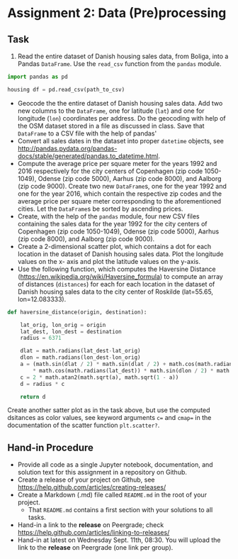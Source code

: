 # Assignment 2: Data (Pre)processing

## Task

  1. Read the entire dataset of Danish housing sales data, from Boliga, into a Pandas `DataFrame`. Use the `read_csv` function from the `pandas` module.

  ```python
  import pandas as pd

  housing df = pd.read_csv(path_to_csv)
  ```
  * Geocode the the entire dataset of Danish housing sales data. Add two new columns to the `DataFrame`, one for latitude (`lat`) and one for longitude (`lon`) coordinates per address. Do the geocoding with help of the OSM dataset stored in a file as discussed in class. Save that `DataFrame` to a CSV file with the help of pandas' 
  * Convert all sales dates in the dataset into proper `datetime` objects, see http://pandas.pydata.org/pandas-docs/stable/generated/pandas.to_datetime.html.
  * Compute the average price per square meter for the years 1992 and 2016 respectively for the city centers of Copenhagen (zip code 1050-1049), Odense (zip code 5000), Aarhus (zip code 8000), and Aalborg (zip code 9000). Create two new `DataFrame`s, one for the year 1992 and one for the year 2016, which contain the respective zip codes and the average price per square meter corresponding to the aforementioned cities. Let the `DataFrame`s be sorted by ascending prices.
  * Create, with the help of the `pandas` module, four new CSV files containing the sales data for the year 1992 for the city centers of Copenhagen (zip code 1050-1049), Odense (zip code 5000), Aarhus (zip code 8000), and Aalborg (zip code 9000).
  * Create a 2-dimensional scatter plot, which contains a dot for each location in the dataset of Danish housing sales data. Plot the longitude values on the x- axis and plot the latitude values on the y-axis.
  * Use the following function, which computes the Haversine Distance (https://en.wikipedia.org/wiki/Haversine_formula) to compute an array of distances (`distances`) for each for each location in the dataset of Danish housing sales data to the city center of Roskilde (lat=55.65, lon=12.083333).

  ```python
  def haversine_distance(origin, destination):

      lat_orig, lon_orig = origin
      lat_dest, lon_dest = destination
      radius = 6371

      dlat = math.radians(lat_dest-lat_orig)
      dlon = math.radians(lon_dest-lon_orig)
      a = (math.sin(dlat / 2) * math.sin(dlat / 2) + math.cos(math.radians(lat_orig)) 
          * math.cos(math.radians(lat_dest)) * math.sin(dlon / 2) * math.sin(dlon / 2))
      c = 2 * math.atan2(math.sqrt(a), math.sqrt(1 - a))
      d = radius * c

      return d
  ```

  Create another satter plot as in the task above, but use the computed dsitances as color values, see keyword arguments `c=` and `cmap=` in the documentation of the scatter function `plt.scatter?`.


## Hand-in Procedure

  * Provide all code as a single Jupyter notebook, documentation, and solution text for this assignment in a repository on Github.
  * Create a release of your project on Github, see https://help.github.com/articles/creating-releases/
  * Create a Markdown (.md) file called `README.md` in the root of your project.
    - That `README.md` contains a first section with your solutions to all tasks.
  * Hand-in a link to the **release** on Peergrade; check https://help.github.com/articles/linking-to-releases/
  * Hand-in at latest on Wednesday Sept. 11th, 08:30. You will upload the link to the **release** on Peergrade (one link per group).

